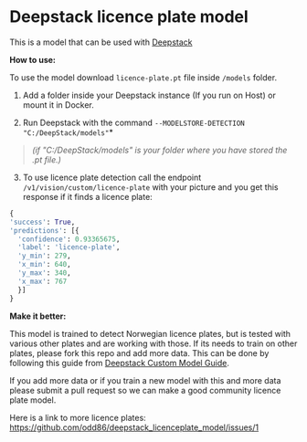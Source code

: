 # Deepstack licence plate model

This is a model that can be used with [Deepstack](https://github.com/johnolafenwa/DeepStack)

**How to use:**

To use the model download `licence-plate.pt` file inside `/models` folder.

1. Add a folder inside your Deepstack instance (If you run on Host) or mount it in Docker.

2. Run Deepstack with the command `--MODELSTORE-DETECTION "C:/DeepStack/models"`*

> *(if "C:/DeepStack/models" is your folder where you have stored the .pt file.)*

3. To use licence plate detection call the endpoint `/v1/vision/custom/licence-plate` with your picture and you get this response if it finds a licence plate:

```python
{
'success': True,
'predictions': [{
  'confidence': 0.93365675,
  'label': 'licence-plate',
  'y_min': 279,
  'x_min': 640,
  'y_max': 340,
  'x_max': 767
  }]
}
```


**Make it better:**

This model is trained to detect Norwegian licence plates, but is tested with various other plates and are working with those. If its needs to train on other plates, please fork this repo and add more data. This can be done by following this guide from [Deepstack Custom Model Guide](https://docs.deepstack.cc/custom-models/datasetprep/index.html).

If you add more data or if you train a new model with this and more data please submit a pull request so we can make a good community licence plate model.

Here is a link to more licence plates:
https://github.com/odd86/deepstack_licenceplate_model/issues/1


